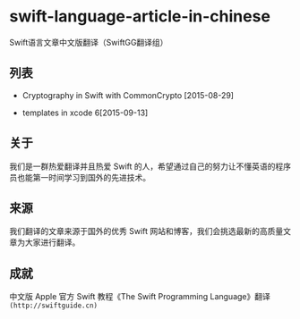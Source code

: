 # swift-language-article-in-chinese
Swift语言文章中文版翻译（SwiftGG翻译组）

## 列表

* Cryptography in Swift with CommonCrypto [2015-08-29]

* templates in xcode 6[2015-09-13]


## 关于

我们是一群热爱翻译并且热爱 Swift 的人，希望通过自己的努力让不懂英语的程序员也能第一时间学习到国外的先进技术。

## 来源

我们翻译的文章来源于国外的优秀 Swift 网站和博客，我们会挑选最新的高质量文章为大家进行翻译。

## 成就

 中文版 Apple 官方 Swift 教程《The Swift Programming Language》翻译
`(http://swiftguide.cn)`
